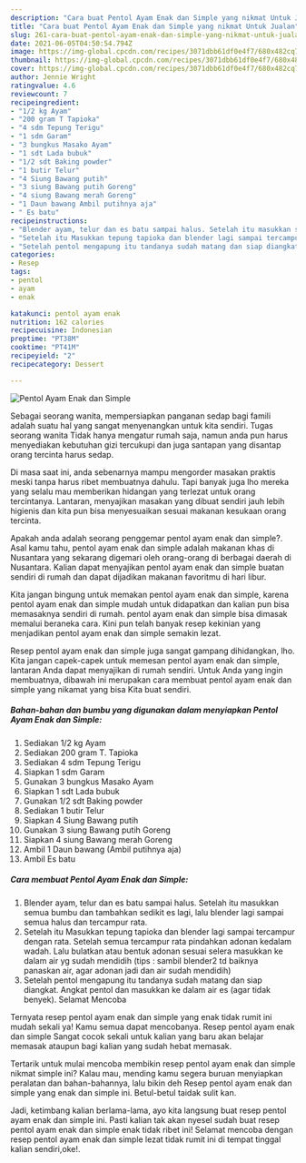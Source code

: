 ```yaml
---
description: "Cara buat Pentol Ayam Enak dan Simple yang nikmat Untuk Jualan"
title: "Cara buat Pentol Ayam Enak dan Simple yang nikmat Untuk Jualan"
slug: 261-cara-buat-pentol-ayam-enak-dan-simple-yang-nikmat-untuk-jualan
date: 2021-06-05T04:50:54.794Z
image: https://img-global.cpcdn.com/recipes/3071dbb61df0e4f7/680x482cq70/pentol-ayam-enak-dan-simple-foto-resep-utama.jpg
thumbnail: https://img-global.cpcdn.com/recipes/3071dbb61df0e4f7/680x482cq70/pentol-ayam-enak-dan-simple-foto-resep-utama.jpg
cover: https://img-global.cpcdn.com/recipes/3071dbb61df0e4f7/680x482cq70/pentol-ayam-enak-dan-simple-foto-resep-utama.jpg
author: Jennie Wright
ratingvalue: 4.6
reviewcount: 7
recipeingredient:
- "1/2 kg Ayam"
- "200 gram T Tapioka"
- "4 sdm Tepung Terigu"
- "1 sdm Garam"
- "3 bungkus Masako Ayam"
- "1 sdt Lada bubuk"
- "1/2 sdt Baking powder"
- "1 butir Telur"
- "4 Siung Bawang putih"
- "3 siung Bawang putih Goreng"
- "4 siung Bawang merah Goreng"
- "1 Daun bawang Ambil putihnya aja"
- " Es batu"
recipeinstructions:
- "Blender ayam, telur dan es batu sampai halus. Setelah itu masukkan semua bumbu dan tambahkan sedikit es lagi, lalu blender lagi sampai semua halus dan tercampur rata."
- "Setelah itu Masukkan tepung tapioka dan blender lagi sampai tercampur dengan rata. Setelah semua tercampur rata pindahkan adonan kedalam wadah. Lalu bulatkan atau bentuk adonan sesuai selera masukkan ke dalam air yg sudah mendidih (tips : sambil blender2 td baiknya panaskan air, agar adonan jadi dan air sudah mendidih)"
- "Setelah pentol mengapung itu tandanya sudah matang dan siap diangkat. Angkat pentol dan masukkan ke dalam air es (agar tidak benyek). Selamat Mencoba"
categories:
- Resep
tags:
- pentol
- ayam
- enak

katakunci: pentol ayam enak 
nutrition: 162 calories
recipecuisine: Indonesian
preptime: "PT38M"
cooktime: "PT41M"
recipeyield: "2"
recipecategory: Dessert

---
```



![Pentol Ayam Enak dan Simple](https://img-global.cpcdn.com/recipes/3071dbb61df0e4f7/680x482cq70/pentol-ayam-enak-dan-simple-foto-resep-utama.jpg)

Sebagai seorang wanita, mempersiapkan panganan sedap bagi famili adalah suatu hal yang sangat menyenangkan untuk kita sendiri. Tugas seorang  wanita Tidak hanya mengatur rumah saja, namun anda pun harus menyediakan kebutuhan gizi tercukupi dan juga santapan yang disantap orang tercinta harus sedap.

Di masa  saat ini, anda sebenarnya mampu mengorder masakan praktis meski tanpa harus ribet membuatnya dahulu. Tapi banyak juga lho mereka yang selalu mau memberikan hidangan yang terlezat untuk orang tercintanya. Lantaran, menyajikan masakan yang dibuat sendiri jauh lebih higienis dan kita pun bisa menyesuaikan sesuai makanan kesukaan orang tercinta. 



Apakah anda adalah seorang penggemar pentol ayam enak dan simple?. Asal kamu tahu, pentol ayam enak dan simple adalah makanan khas di Nusantara yang sekarang digemari oleh orang-orang di berbagai daerah di Nusantara. Kalian dapat menyajikan pentol ayam enak dan simple buatan sendiri di rumah dan dapat dijadikan makanan favoritmu di hari libur.

Kita jangan bingung untuk memakan pentol ayam enak dan simple, karena pentol ayam enak dan simple mudah untuk didapatkan dan kalian pun bisa memasaknya sendiri di rumah. pentol ayam enak dan simple bisa dimasak memalui beraneka cara. Kini pun telah banyak resep kekinian yang menjadikan pentol ayam enak dan simple semakin lezat.

Resep pentol ayam enak dan simple juga sangat gampang dihidangkan, lho. Kita jangan capek-capek untuk memesan pentol ayam enak dan simple, lantaran Anda dapat menyajikan di rumah sendiri. Untuk Anda yang ingin membuatnya, dibawah ini merupakan cara membuat pentol ayam enak dan simple yang nikamat yang bisa Kita buat sendiri.

<!--inarticleads1-->

##### Bahan-bahan dan bumbu yang digunakan dalam menyiapkan Pentol Ayam Enak dan Simple:

1. Sediakan 1/2 kg Ayam
1. Sediakan 200 gram T. Tapioka
1. Sediakan 4 sdm Tepung Terigu
1. Siapkan 1 sdm Garam
1. Gunakan 3 bungkus Masako Ayam
1. Siapkan 1 sdt Lada bubuk
1. Gunakan 1/2 sdt Baking powder
1. Sediakan 1 butir Telur
1. Siapkan 4 Siung Bawang putih
1. Gunakan 3 siung Bawang putih Goreng
1. Siapkan 4 siung Bawang merah Goreng
1. Ambil 1 Daun bawang (Ambil putihnya aja)
1. Ambil  Es batu




<!--inarticleads2-->

##### Cara membuat Pentol Ayam Enak dan Simple:

1. Blender ayam, telur dan es batu sampai halus. Setelah itu masukkan semua bumbu dan tambahkan sedikit es lagi, lalu blender lagi sampai semua halus dan tercampur rata.
1. Setelah itu Masukkan tepung tapioka dan blender lagi sampai tercampur dengan rata. Setelah semua tercampur rata pindahkan adonan kedalam wadah. Lalu bulatkan atau bentuk adonan sesuai selera masukkan ke dalam air yg sudah mendidih (tips : sambil blender2 td baiknya panaskan air, agar adonan jadi dan air sudah mendidih)
1. Setelah pentol mengapung itu tandanya sudah matang dan siap diangkat. Angkat pentol dan masukkan ke dalam air es (agar tidak benyek). Selamat Mencoba




Ternyata resep pentol ayam enak dan simple yang enak tidak rumit ini mudah sekali ya! Kamu semua dapat mencobanya. Resep pentol ayam enak dan simple Sangat cocok sekali untuk kalian yang baru akan belajar memasak ataupun bagi kalian yang sudah hebat memasak.

Tertarik untuk mulai mencoba membikin resep pentol ayam enak dan simple nikmat simple ini? Kalau mau, mending kamu segera buruan menyiapkan peralatan dan bahan-bahannya, lalu bikin deh Resep pentol ayam enak dan simple yang enak dan simple ini. Betul-betul taidak sulit kan. 

Jadi, ketimbang kalian berlama-lama, ayo kita langsung buat resep pentol ayam enak dan simple ini. Pasti kalian tak akan nyesel sudah buat resep pentol ayam enak dan simple enak tidak ribet ini! Selamat mencoba dengan resep pentol ayam enak dan simple lezat tidak rumit ini di tempat tinggal kalian sendiri,oke!.

